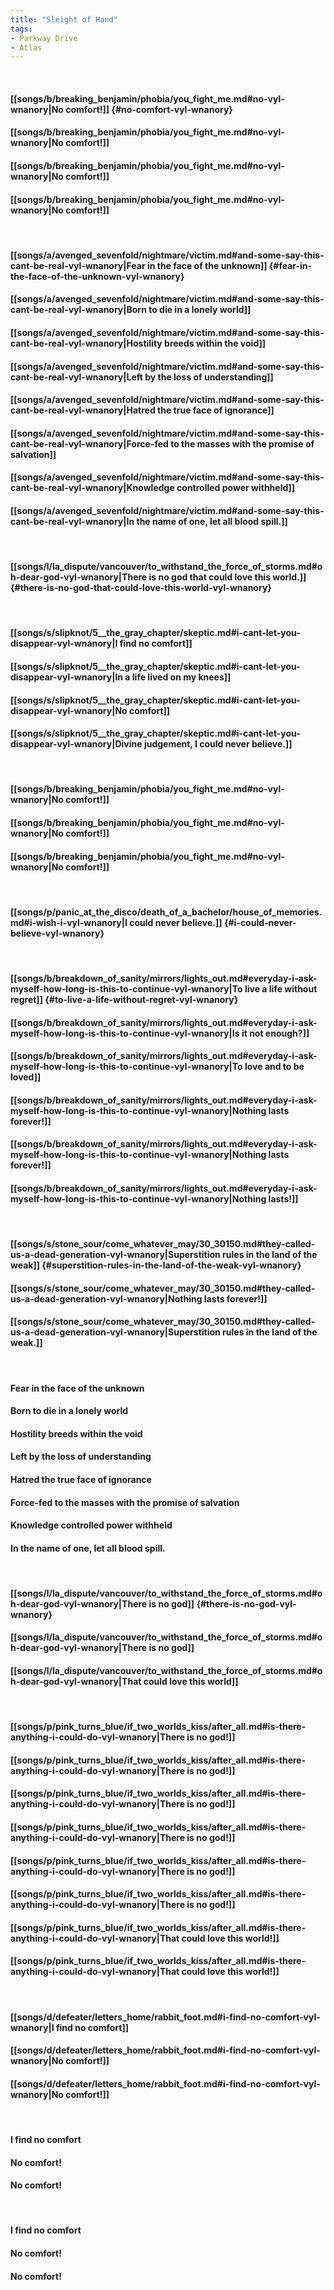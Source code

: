 ```yaml
---
title: "Sleight of Hand"
tags:
- Parkway Drive
- Atlas
---
```

&nbsp;
#### [[songs/b/breaking_benjamin/phobia/you_fight_me.md#no-vyl-wnanory|No comfort!]] {#no-comfort-vyl-wnanory}
#### [[songs/b/breaking_benjamin/phobia/you_fight_me.md#no-vyl-wnanory|No comfort!]]
#### [[songs/b/breaking_benjamin/phobia/you_fight_me.md#no-vyl-wnanory|No comfort!]]
#### [[songs/b/breaking_benjamin/phobia/you_fight_me.md#no-vyl-wnanory|No comfort!]]
&nbsp;
#### [[songs/a/avenged_sevenfold/nightmare/victim.md#and-some-say-this-cant-be-real-vyl-wnanory|Fear in the face of the unknown]] {#fear-in-the-face-of-the-unknown-vyl-wnanory}
#### [[songs/a/avenged_sevenfold/nightmare/victim.md#and-some-say-this-cant-be-real-vyl-wnanory|Born to die in a lonely world]]
#### [[songs/a/avenged_sevenfold/nightmare/victim.md#and-some-say-this-cant-be-real-vyl-wnanory|Hostility breeds within the void]]
#### [[songs/a/avenged_sevenfold/nightmare/victim.md#and-some-say-this-cant-be-real-vyl-wnanory|Left by the loss of understanding]]
#### [[songs/a/avenged_sevenfold/nightmare/victim.md#and-some-say-this-cant-be-real-vyl-wnanory|Hatred the true face of ignorance]]
#### [[songs/a/avenged_sevenfold/nightmare/victim.md#and-some-say-this-cant-be-real-vyl-wnanory|Force-fed to the masses with the promise of salvation]]
#### [[songs/a/avenged_sevenfold/nightmare/victim.md#and-some-say-this-cant-be-real-vyl-wnanory|Knowledge controlled power withheld]]
#### [[songs/a/avenged_sevenfold/nightmare/victim.md#and-some-say-this-cant-be-real-vyl-wnanory|In the name of one, let all blood spill.]]
&nbsp;
#### [[songs/l/la_dispute/vancouver/to_withstand_the_force_of_storms.md#oh-dear-god-vyl-wnanory|There is no god that could love this world.]] {#there-is-no-god-that-could-love-this-world-vyl-wnanory}
&nbsp;
#### [[songs/s/slipknot/5__the_gray_chapter/skeptic.md#i-cant-let-you-disappear-vyl-wnanory|I find no comfort]]
#### [[songs/s/slipknot/5__the_gray_chapter/skeptic.md#i-cant-let-you-disappear-vyl-wnanory|In a life lived on my knees]]
#### [[songs/s/slipknot/5__the_gray_chapter/skeptic.md#i-cant-let-you-disappear-vyl-wnanory|No comfort]]
#### [[songs/s/slipknot/5__the_gray_chapter/skeptic.md#i-cant-let-you-disappear-vyl-wnanory|Divine judgement, I could never believe.]]
&nbsp;
#### [[songs/b/breaking_benjamin/phobia/you_fight_me.md#no-vyl-wnanory|No comfort!]]
#### [[songs/b/breaking_benjamin/phobia/you_fight_me.md#no-vyl-wnanory|No comfort!]]
#### [[songs/b/breaking_benjamin/phobia/you_fight_me.md#no-vyl-wnanory|No comfort!]]
&nbsp;
#### [[songs/p/panic_at_the_disco/death_of_a_bachelor/house_of_memories.md#i-wish-i-vyl-wnanory|I could never believe.]] {#i-could-never-believe-vyl-wnanory}
&nbsp;
#### [[songs/b/breakdown_of_sanity/mirrors/lights_out.md#everyday-i-ask-myself-how-long-is-this-to-continue-vyl-wnanory|To live a life without regret]] {#to-live-a-life-without-regret-vyl-wnanory}
#### [[songs/b/breakdown_of_sanity/mirrors/lights_out.md#everyday-i-ask-myself-how-long-is-this-to-continue-vyl-wnanory|Is it not enough?]]
#### [[songs/b/breakdown_of_sanity/mirrors/lights_out.md#everyday-i-ask-myself-how-long-is-this-to-continue-vyl-wnanory|To love and to be loved]]
#### [[songs/b/breakdown_of_sanity/mirrors/lights_out.md#everyday-i-ask-myself-how-long-is-this-to-continue-vyl-wnanory|Nothing lasts forever!]]
#### [[songs/b/breakdown_of_sanity/mirrors/lights_out.md#everyday-i-ask-myself-how-long-is-this-to-continue-vyl-wnanory|Nothing lasts forever!]]
#### [[songs/b/breakdown_of_sanity/mirrors/lights_out.md#everyday-i-ask-myself-how-long-is-this-to-continue-vyl-wnanory|Nothing lasts!]]
&nbsp;
#### [[songs/s/stone_sour/come_whatever_may/30_30150.md#they-called-us-a-dead-generation-vyl-wnanory|Superstition rules in the land of the weak]] {#superstition-rules-in-the-land-of-the-weak-vyl-wnanory}
#### [[songs/s/stone_sour/come_whatever_may/30_30150.md#they-called-us-a-dead-generation-vyl-wnanory|Nothing lasts forever!]]
#### [[songs/s/stone_sour/come_whatever_may/30_30150.md#they-called-us-a-dead-generation-vyl-wnanory|Superstition rules in the land of the weak.]]
&nbsp;
#### Fear in the face of the unknown
#### Born to die in a lonely world
#### Hostility breeds within the void
#### Left by the loss of understanding
#### Hatred the true face of ignorance
#### Force-fed to the masses with the promise of salvation
#### Knowledge controlled power withheld
#### In the name of one, let all blood spill.
&nbsp;
#### [[songs/l/la_dispute/vancouver/to_withstand_the_force_of_storms.md#oh-dear-god-vyl-wnanory|There is no god]] {#there-is-no-god-vyl-wnanory}
#### [[songs/l/la_dispute/vancouver/to_withstand_the_force_of_storms.md#oh-dear-god-vyl-wnanory|There is no god]]
#### [[songs/l/la_dispute/vancouver/to_withstand_the_force_of_storms.md#oh-dear-god-vyl-wnanory|That could love this world]]
&nbsp;
#### [[songs/p/pink_turns_blue/if_two_worlds_kiss/after_all.md#is-there-anything-i-could-do-vyl-wnanory|There is no god!]]
#### [[songs/p/pink_turns_blue/if_two_worlds_kiss/after_all.md#is-there-anything-i-could-do-vyl-wnanory|There is no god!]]
#### [[songs/p/pink_turns_blue/if_two_worlds_kiss/after_all.md#is-there-anything-i-could-do-vyl-wnanory|There is no god!]]
#### [[songs/p/pink_turns_blue/if_two_worlds_kiss/after_all.md#is-there-anything-i-could-do-vyl-wnanory|There is no god!]]
#### [[songs/p/pink_turns_blue/if_two_worlds_kiss/after_all.md#is-there-anything-i-could-do-vyl-wnanory|There is no god!]]
#### [[songs/p/pink_turns_blue/if_two_worlds_kiss/after_all.md#is-there-anything-i-could-do-vyl-wnanory|There is no god!]]
#### [[songs/p/pink_turns_blue/if_two_worlds_kiss/after_all.md#is-there-anything-i-could-do-vyl-wnanory|That could love this world!]]
#### [[songs/p/pink_turns_blue/if_two_worlds_kiss/after_all.md#is-there-anything-i-could-do-vyl-wnanory|That could love this world!]]
&nbsp;
#### [[songs/d/defeater/letters_home/rabbit_foot.md#i-find-no-comfort-vyl-wnanory|I find no comfort]]
#### [[songs/d/defeater/letters_home/rabbit_foot.md#i-find-no-comfort-vyl-wnanory|No comfort!]]
#### [[songs/d/defeater/letters_home/rabbit_foot.md#i-find-no-comfort-vyl-wnanory|No comfort!]]
&nbsp;
#### I find no comfort
#### No comfort!
#### No comfort!
&nbsp;
#### I find no comfort
#### No comfort!
#### No comfort!
